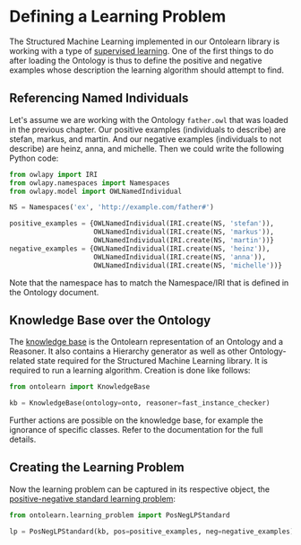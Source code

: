 # Defining a Learning Problem

The Structured Machine Learning implemented in our Ontolearn library
is working with a type of [supervised
learning](https://en.wikipedia.org/wiki/Supervised_learning).  One of
the first things to do after loading the Ontology is thus to define
the positive and negative examples whose description the learning
algorithm should attempt to find.

## Referencing Named Individuals

Let's assume we are working with the Ontology `father.owl` that was
loaded in the previous chapter. Our positive examples (individuals to
describe) are stefan, markus, and martin. And our negative examples
(individuals to not describe) are heinz, anna, and michelle. Then we
could write the following Python code:

```py
from owlapy import IRI
from owlapy.namespaces import Namespaces
from owlapy.model import OWLNamedIndividual

NS = Namespaces('ex', 'http://example.com/father#')

positive_examples = {OWLNamedIndividual(IRI.create(NS, 'stefan')),
                     OWLNamedIndividual(IRI.create(NS, 'markus')),
                     OWLNamedIndividual(IRI.create(NS, 'martin'))}
negative_examples = {OWLNamedIndividual(IRI.create(NS, 'heinz')),
                     OWLNamedIndividual(IRI.create(NS, 'anna')),
                     OWLNamedIndividual(IRI.create(NS, 'michelle'))}
```

Note that the namespace has to match the Namespace/IRI that is defined
in the Ontology document.

## Knowledge Base over the Ontology

The [knowledge base](ontolearn.knowledge_base.KnowledgeBase) is the Ontolearn
representation of an Ontology and a Reasoner. It also contains a
Hierarchy generator as well as other Ontology-related state required
for the Structured Machine Learning library. It is required to run a
learning algorithm. Creation is done like follows:

```py
from ontolearn import KnowledgeBase

kb = KnowledgeBase(ontology=onto, reasoner=fast_instance_checker)
```

Further actions are possible on the knowledge base, for example the
ignorance of specific classes. Refer to the documentation for the full
details.

## Creating the Learning Problem

Now the learning problem can be captured in its respective object, the
[positive-negative standard learning
problem](ontolearn.learning_problem.PosNegLPStandard):

```py
from ontolearn.learning_problem import PosNegLPStandard

lp = PosNegLPStandard(kb, pos=positive_examples, neg=negative_examples)
```

